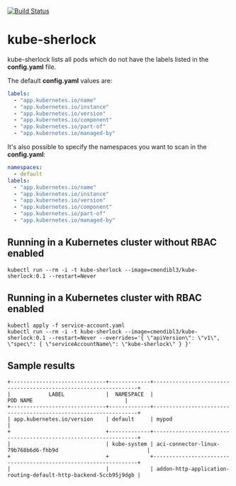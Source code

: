 [![Build Status](https://mendible.visualstudio.com/mendible/_apis/build/status/cmendible.kube-sherlock?branchName=master)](https://mendible.visualstudio.com/mendible/_build/latest?definitionId=8&branchName=master)

# kube-sherlock

kube-sherlock lists all pods which do not have the labels listed in the **config.yaml** file.

The default **config.yaml** values are:

``` yaml
labels:
  - "app.kubernetes.io/name"
  - "app.kubernetes.io/instance"
  - "app.kubernetes.io/version"
  - "app.kubernetes.io/component"
  - "app.kubernetes.io/part-of"
  - "app.kubernetes.io/managed-by"
```

It's also possible to specify the namespaces you want to scan in the **config.yaml**:

``` yaml
namespaces:
  - default
labels:
  - "app.kubernetes.io/name"
  - "app.kubernetes.io/instance"
  - "app.kubernetes.io/version"
  - "app.kubernetes.io/component"
  - "app.kubernetes.io/part-of"
  - "app.kubernetes.io/managed-by"
```

## Running in a Kubernetes cluster without RBAC enabled

``` shell
kubectl run --rm -i -t kube-sherlock --image=cmendibl3/kube-sherlock:0.1 --restart=Never
```

## Running in a Kubernetes cluster with RBAC enabled

``` shell
kubectl apply -f service-account.yaml
kubectl run --rm -i -t kube-sherlock --image=cmendibl3/kube-sherlock:0.1 --restart=Never --overrides='{ \"apiVersion\": \"v1\", \"spec\": { \"serviceAccountName\": \"kube-sherlock\" } }'
```

## Sample results

``` shell
+------------------------------+-------------+-----------------------------------------------------------------+
|            LABEL             |  NAMESPACE  |                            POD NAME                             |
+------------------------------+-------------+-----------------------------------------------------------------+
| app.kubernetes.io/version    | default     | mypod                                                           |
+                              +-------------+-----------------------------------------------------------------+
|                              | kube-system | aci-connector-linux-79b768b6d6-fhb9d                            |
+                              +             +-----------------------------------------------------------------+
|                              |             | addon-http-application-routing-default-http-backend-5ccb95j9dgb |
```
